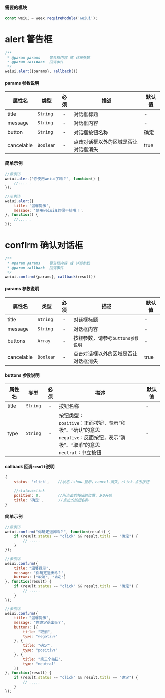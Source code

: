 #### 需要的模块

```js
const weiui = weex.requireModule('weiui');
```

# alert 警告框
```js
/**
 * @param params    警告框内容 或 详细参数
 * @param callback  回调事件
 */
weiui.alert({params}, callback())
```

#### params 参数说明

| 属性名 | 类型 | 必须 | 描述 | 默认值 |
| --- | --- | :-: | --- | --- |
| title | `String` | - | 对话框标题 | - |
| message | `String` | - | 对话框内容 | - |
| button | `String` | - | 对话框按钮名称 | 确定 |
| cancelable | `Boolean` | - | 点击对话框以外的区域是否让对话框消失 | true |

#### 简单示例

```js
//示例①
weiui.alert('你使用weiui了吗？', function() {
    //......
});

//示例②
weiui.alert({
    title: '温馨提示',
    message: '使用weiui真的很不错哦！',
}, function() {
    //......
});
```

# confirm 确认对话框
```js
/**
 * @param params    警告框内容 或 详细参数
 * @param callback  回调事件
 */
weiui.confirm({params}, callback(result))
```

#### params 参数说明

| 属性名 | 类型 | 必须 | 描述 | 默认值 |
| --- | --- | :-: | --- | --- |
| title | `String` | - | 对话框标题 | - |
| message | `String` | - | 对话框内容 | - |
| buttons | `Array` | - | 按钮参数，请参考`buttons参数说明` | - |
| cancelable | `Boolean` | - | 点击对话框以外的区域是否让对话框消失 | true |

#### buttons 参数说明

| 属性名 | 类型 | 必须 | 描述 | 默认值 |
| --- | --- | :-: | --- | --- |
| title | `String` | - | 按钮名称 | - |
| type | `String` | - | 按钮类型：<br/>`positive`：正面按钮，表示“积极”、“确认”的意思<br/>`negative`：反面按钮，表示“消极”、“取消”的意思<br/>`neutral`：中立按钮 | - |

#### callback 回调`result`说明

```js
{
    status: 'click',    //状态：show-显示，cancel-消失，click-点击按钮
    
    //status=click
    position: 0,        //所点击的按钮的位置，从0开始
    title: '确定',       //点击的按钮名称
}
```

#### 简单示例

```js
//示例①
weiui.confirm("你确定退出吗？", function(result) {
    if (result.status == "click" && result.title == "确定") {
        //......
    }
});

//示例②
weiui.confirm({
    title: "温馨提示",
    message: "你确定退出吗？",
    buttons: ["取消", "确定"]
}, function(result) {
    if (result.status == "click" && result.title == "确定") {
        //......
    }
});

//示例③
weiui.confirm({
    title: "温馨提示",
    message: "你确定退出吗？",
    buttons: [{
        title: "取消",
        type: "negative"
    }, {
        title: "确定",
        type: "positive"
    }, {
        title: "第三个按钮",
        type: "neutral"
    }]
}, function(result) {
    if (result.status == "click" && result.title == "确定") {
        //......
    }
});
```


